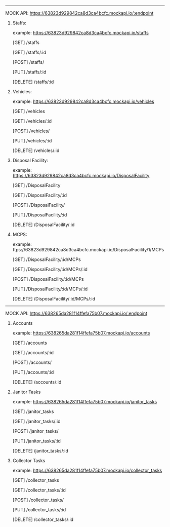 *************************************************************************
MOCK API: https://63823d929842ca8d3ca4bcfc.mockapi.io/:endpoint 

1. Staffs: 

    example: https://63823d929842ca8d3ca4bcfc.mockapi.io/staffs
	
    [GET] /staffs
	
    [GET] /staffs/:id
	
    [POST] /staffs/
	
    [PUT] /staffs/:id
	
    [DELETE] /staffs/:id
    
2. Vehicles: 

    example: https://63823d929842ca8d3ca4bcfc.mockapi.io/vehicles

    [GET] /vehicles
	
    [GET] /vehicles/:id
	
    [POST] /vehicles/
	
    [PUT] /vehicles/:id
	
    [DELETE] /vehicles/:id
	
    
3. Disposal Facility: 


    example: https://63823d929842ca8d3ca4bcfc.mockapi.io/DisposalFacility
	
    [GET] /DisposalFacility
	
    [GET] /DisposalFacility/:id
	
    [POST] /DisposalFacility/
	
    [PUT] /DisposalFacility/:id
	
    [DELETE] /DisposalFacility/:id
	
4. MCPS: 


    example: ttps://63823d929842ca8d3ca4bcfc.mockapi.io/DisposalFacility/1/MCPs
	
    [GET] /DisposalFacility/:id/MCPs
	
    [GET] /DisposalFacility/:id/MCPs/:id
	
    [POST] /DisposalFacility/:id/MCPs
	
    [PUT] /DisposalFacility/:id/MCPs/:id
	
    [DELETE] /DisposalFacility/:id/MCPs/:id
	
*************************************************************************

MOCK API: https://638265da281f14ffefa75b07.mockapi.io/:endpoint

1. Accounts


    example: https://638265da281f14ffefa75b07.mockapi.io/accounts
	
    [GET] /accounts
	
    [GET] /accounts/:id
	
    [POST] /accounts/
	
    [PUT] /accounts/:id
	
    [DELETE] /accounts/:id
	
2. Janitor Tasks

    example: https://638265da281f14ffefa75b07.mockapi.io/janitor_tasks
	
    [GET] /janitor_tasks
	
    [GET] /janitor_tasks/:id
	
    [POST] /janitor_tasks/
	
    [PUT] /janitor_tasks/:id
	
    [DELETE] /janitor_tasks/:id
	
3. Collector Tasks


    example: https://638265da281f14ffefa75b07.mockapi.io/collector_tasks
	
    [GET] /collector_tasks
	
    [GET] /collector_tasks/:id
	
    [POST] /collector_tasks/
	
    [PUT] /collector_tasks/:id
	
    [DELETE] /collector_tasks/:id
   
